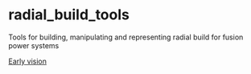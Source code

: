 # radial_build_tools
Tools for building, manipulating and representing radial build for fusion power systems

[Early vision](https://docs.google.com/presentation/d/1yDzG23BL8KTqxQCjatCVnmPRx0kgijyP6wGbssfKwiQ/edit#slide=id.p)
